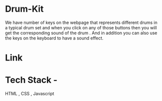 # Drum-Kit
 We have number of keys on the webpage that represents different drums in a typical drum set and when you click on any of those buttons then you will get the corresponding sound of the drum . And in addition you can also use the keys on the keyboard to have a sound effect.

 # Link 

 # Tech Stack -
 HTML , CSS , Javascript

 
